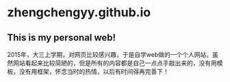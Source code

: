 # zhengchengyy.github.io
## This is my personal web!

2015年，大三上学期，对网页比较感兴趣，于是自学web做的一个个人网站，虽然网站看起来比较简陋的，但是所有的内容都是自己一点点手敲出来的，没有用模板，没有用框架，怀念当时的热情，以后有时间得再完善下！